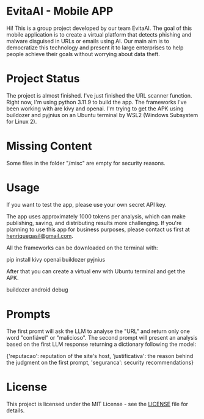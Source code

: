 # EvitaAI - Mobile APP
Hi! This is a group project developed by our team EvitaAI.
The goal of this mobile application is to create a virtual platform that detects phishing and malware disguised in URLs or emails using AI. Our main aim is to democratize this technology and present it to large enterprises to help people achieve their goals without worrying about data theft.

# Project Status
The project is almost finished.
I've just finished the URL scanner function.
Right now, I'm using python 3.11.9 to build the app.
The frameworks I've been working with are kivy and openai.
I'm trying to get the APK using buildozer and pyjnius on an Ubuntu terminal by WSL2 (Windows Subsystem for Linux 2).

# Missing Content
Some files in the folder "/misc" are empty for security reasons.

# Usage
If you want to test the app, please use your own secret API key.

The app uses approximately 1000 tokens per analysis, which can make publishing, saving, and distributing results more challenging.
If you're planning to use this app for business purposes, please contact us first at henriquegasil@gmail.com.

All the frameworks can be downloaded on the terminal with:

  pip install kivy openai buildozer pyjnius

After that you can create a virtual env with Ubuntu terminal and get the APK.

  buildozer android debug

# Prompts
The first promt will ask the LLM to analyse the "URL" and return only one word "confiável" or "malicioso".
The second prompt will present an analysis based on the first LLM response returning a dictionary following the model:

{'reputacao': reputation of the site's host, 'justificativa': the reason behind the judgment on the first prompt, 'seguranca': security recommendations}

# License
This project is licensed under the MIT License - see the [LICENSE](./LICENSE) file for details.
